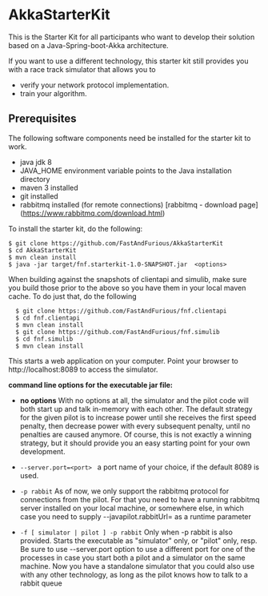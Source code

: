 # AkkaStarterKit
This is the Starter Kit for all participants who want to develop their solution based on a Java-Spring-boot-Akka architecture.

If you want to use a different technology, this starter kit still provides you with a race track simulator that allows you to

 - verify your network protocol implementation.
 - train your algorithm.

## Prerequisites
The following software components need be installed for the starter kit to work.

  - java jdk 8
  - JAVA_HOME environment variable points to the Java installation directory
  - maven 3 installed
  - git installed
  - rabbitmq installed (for remote connections) [rabbitmq - download page] (https://www.rabbitmq.com/download.html)

To install the starter kit, do the following:

    $ git clone https://github.com/FastAndFurious/AkkaStarterKit
    $ cd AkkaStarterKit
    $ mvn clean install
    $ java -jar target/fnf.starterkit-1.0-SNAPSHOT.jar  <options>

When building against the snapshots of clientapi and simulib, make sure you build those prior to the above so you have them in your local maven cache. To do just that, do the following

```shell
  $ git clone https://github.com/FastAndFurious/fnf.clientapi
  $ cd fnf.clientapi
  $ mvn clean install
  $ git clone https://github.com/FastAndFurious/fnf.simulib
  $ cd fnf.simulib
  $ mvn clean install
```

 This starts a web application on your computer. Point your browser to http://localhost:8089 to access the simulator.

  **command line options for the executable jar file:** 
- **no options**
  With no options at all, the simulator and the pilot code will both start up and talk in-memory with each other.
  The default strategy for the given pilot is to increase power until she receives the first speed penalty, then       decrease power with every subsequent penalty, until no penalties are caused anymore. Of course, this is not exactly   a winning strategy, but it should provide you an easy starting point for your own development.

- ```--server.port=<port> ```  a port name of your choice, if the default 8089 is used.

- ```-p rabbit```
  As of now, we only support the rabbitmq protocol for connections from the pilot. For that you need to have a         running rabbitmq server installed on your local machine, or somewhere else, in which case you need to supply
  --javapilot.rabbitUrl=<rabbitmq host> as a runtime parameter

- ```-f [ simulator | pilot ] -p rabbit```
  Only when -p rabbit is also provided.
  Starts the executable as "simulator" only, or "pilot" only, resp. Be sure to use --server.port option to use a       different   port for one of the processes in case you start both a pilot and a simulator on the same machine.
  Now you have a standalone simulator that you could also use with any other technology, as long as the pilot knows    how to talk to a rabbit queue
  



```java
```

